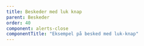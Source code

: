 ```yaml
---
title: Beskeder med luk knap
parent: Beskeder
order: 40
component: alerts-close
componentTitle: "Eksempel på besked med luk-knap"
---
```

